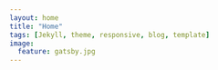 ```yaml
---
layout: home
title: "Home"
tags: [Jekyll, theme, responsive, blog, template]
image:
  feature: gatsby.jpg
---
```

